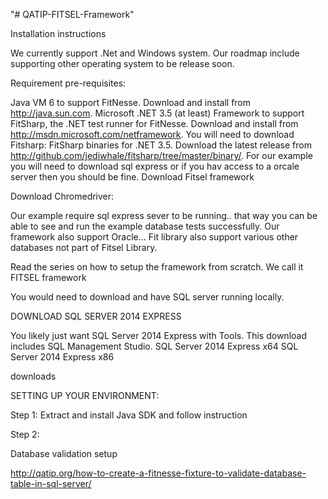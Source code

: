 "# QATIP-FITSEL-Framework" 

Installation instructions

We currently support .Net and Windows system. Our roadmap include supporting other operating system to be release soon.

Requirement pre-requisites:

Java VM 6 to support FitNesse. Download and install from http://java.sun.com.
 Microsoft .NET 3.5 (at least) Framework to support FitSharp, the .NET test runner for FitNesse. Download and install from http://msdn.microsoft.com/netframework.
You will need to download Fitsharp:
 FitSharp binaries for .NET 3.5. Download the latest release from http://github.com/jediwhale/fitsharp/tree/master/binary/.
For our example you will need to download sql express or if you hav access to a orcale server then you should be fine.
Download Fitsel framework

Download Chromedriver:

Our example require sql express sever to be running.. that way you can be able to see and run the example database tests successfully. Our framework also support Oracle... Fit library also support various other databases not part of Fitsel Library.

Read the series on how to setup the framework from scratch. We call it FITSEL framework

You would need to download and have SQL server running locally.

DOWNLOAD SQL SERVER 2014 EXPRESS

You likely just want SQL Server 2014 Express with Tools. This download includes SQL Management Studio.
SQL Server 2014 Express x64
SQL Server 2014 Express x86




downloads

SETTING UP YOUR ENVIRONMENT:

Step 1: Extract and install Java SDK and follow instruction

Step 2:



Database validation setup

http://qatip.org/how-to-create-a-fitnesse-fixture-to-validate-database-table-in-sql-server/
